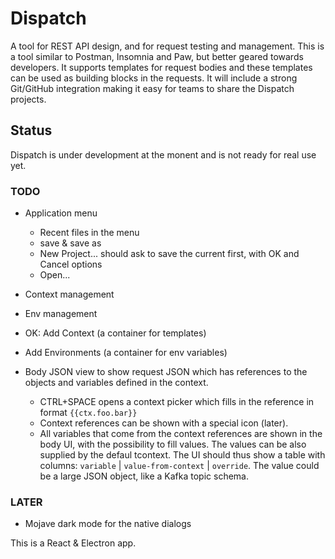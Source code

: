 # Dispatch

A tool for REST API design, and for request testing and management. This is a tool similar to Postman, Insomnia and Paw, but better geared towards developers. It supports templates for request bodies and these templates can be used as building blocks in the requests. It will include a strong Git/GitHub integration making it easy for teams to share the Dispatch projects.


## Status

Dispatch is under development at the monent and is not ready for real use yet.

### TODO

* Application menu
  - Recent files in the menu
  - save & save as
  - New Project... should ask to save the current first, with OK and Cancel options
  - Open...
  

* Context management
* Env management
* OK: Add Context (a container for templates)
* Add Environments (a container for env variables)

* Body JSON view to show request JSON which has references to the objects and variables defined in the context.
  * CTRL+SPACE opens a context picker which fills in the reference in format `{{ctx.foo.bar}}`
  * Context references can be shown with a special icon (later).
  * All variables that come from the context references are shown in the body UI, with the possibility to fill values. The values can be also supplied by the defaul tcontext. The UI should thus show a table with columns: `variable` | `value-from-context` | `override`. The value could be a large JSON object, like a Kafka topic schema.


### LATER

* Mojave dark mode for the native dialogs

This is a React & Electron app.
